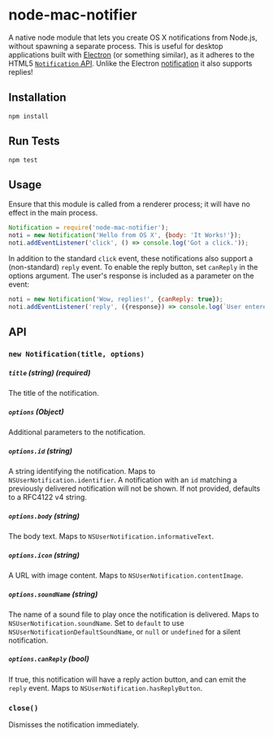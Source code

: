 # node-mac-notifier
A native node module that lets you create OS X notifications from Node.js, without spawning a separate process.
This is useful for desktop applications built with [Electron](http://electron.atom.io/) (or something similar), as it adheres to the HTML5 [`Notification` API](https://developer.mozilla.org/en-US/docs/Web/API/Notification/Notification). Unlike the Electron [notification](https://github.com/electron/electron/blob/master/docs/tutorial/desktop-environment-integration.md#notifications-windows-linux-os-x) it also supports replies!

## Installation
`npm install`

## Run Tests
`npm test`

## Usage
Ensure that this module is called from a renderer process; it will have no effect in the main process.
 
```js
Notification = require('node-mac-notifier');
noti = new Notification('Hello from OS X', {body: 'It Works!'});
noti.addEventListener('click', () => console.log('Got a click.'));
```

In addition to the standard `click` event, these notifications also support a (non-standard) `reply` event. To enable the reply button, set `canReply` in the options argument. The user's response is included as a parameter on the event:
```js
noti = new Notification('Wow, replies!', {canReply: true});
noti.addEventListener('reply', ({response}) => console.log(`User entered: ${response}`));
```

## API
### `new Notification(title, options)`
##### `title` (string) (*required*)
The title of the notification.
##### `options` (Object)
Additional parameters to the notification.
##### `options.id` (string)
A string identifying the notification. Maps to `NSUserNotification.identifier`. A notification with an `id` matching a previously delivered notification will not be shown. If not provided, defaults to a RFC4122 v4 string.
##### `options.body` (string)
The body text. Maps to `NSUserNotification.informativeText`.
##### `options.icon` (string)
A URL with image content. Maps to `NSUserNotification.contentImage`.
##### `options.soundName` (string)
The name of a sound file to play once the notification is delivered. Maps to `NSUserNotification.soundName`. Set to `default` to use `NSUserNotificationDefaultSoundName`, or `null` or `undefined` for a silent notification.
##### `options.canReply` (bool)
If true, this notification will have a reply action button, and can emit the `reply` event. Maps to `NSUserNotification.hasReplyButton`.

### `close()`
Dismisses the notification immediately.